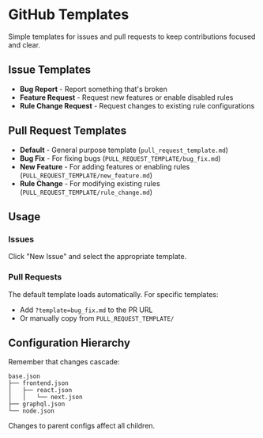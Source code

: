 # GitHub Templates

Simple templates for issues and pull requests to keep contributions focused and clear.

## Issue Templates

- **Bug Report** - Report something that's broken
- **Feature Request** - Request new features or enable disabled rules
- **Rule Change Request** - Request changes to existing rule configurations

## Pull Request Templates

- **Default** - General purpose template (`pull_request_template.md`)
- **Bug Fix** - For fixing bugs (`PULL_REQUEST_TEMPLATE/bug_fix.md`)
- **New Feature** - For adding features or enabling rules (`PULL_REQUEST_TEMPLATE/new_feature.md`)
- **Rule Change** - For modifying existing rules (`PULL_REQUEST_TEMPLATE/rule_change.md`)

## Usage

### Issues
Click "New Issue" and select the appropriate template.

### Pull Requests
The default template loads automatically. For specific templates:
- Add `?template=bug_fix.md` to the PR URL
- Or manually copy from `PULL_REQUEST_TEMPLATE/`

## Configuration Hierarchy

Remember that changes cascade:
```
base.json
├── frontend.json
│   ├── react.json
│   │   └── next.json
├── graphql.json
└── node.json
```

Changes to parent configs affect all children.
